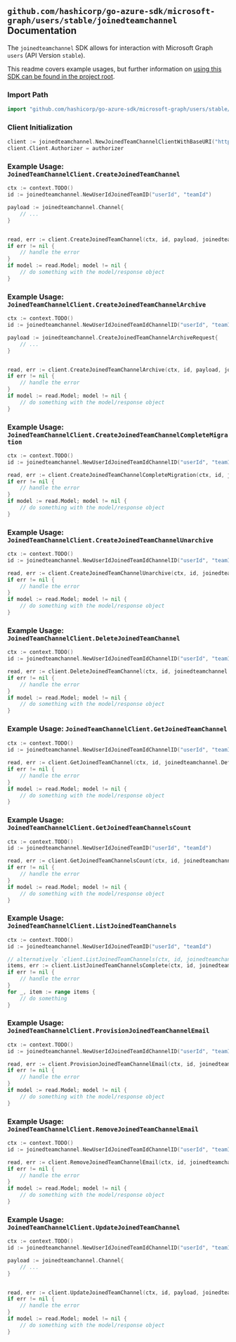 
## `github.com/hashicorp/go-azure-sdk/microsoft-graph/users/stable/joinedteamchannel` Documentation

The `joinedteamchannel` SDK allows for interaction with Microsoft Graph `users` (API Version `stable`).

This readme covers example usages, but further information on [using this SDK can be found in the project root](https://github.com/hashicorp/go-azure-sdk/tree/main/docs).

### Import Path

```go
import "github.com/hashicorp/go-azure-sdk/microsoft-graph/users/stable/joinedteamchannel"
```


### Client Initialization

```go
client := joinedteamchannel.NewJoinedTeamChannelClientWithBaseURI("https://graph.microsoft.com")
client.Client.Authorizer = authorizer
```


### Example Usage: `JoinedTeamChannelClient.CreateJoinedTeamChannel`

```go
ctx := context.TODO()
id := joinedteamchannel.NewUserIdJoinedTeamID("userId", "teamId")

payload := joinedteamchannel.Channel{
	// ...
}


read, err := client.CreateJoinedTeamChannel(ctx, id, payload, joinedteamchannel.DefaultCreateJoinedTeamChannelOperationOptions())
if err != nil {
	// handle the error
}
if model := read.Model; model != nil {
	// do something with the model/response object
}
```


### Example Usage: `JoinedTeamChannelClient.CreateJoinedTeamChannelArchive`

```go
ctx := context.TODO()
id := joinedteamchannel.NewUserIdJoinedTeamIdChannelID("userId", "teamId", "channelId")

payload := joinedteamchannel.CreateJoinedTeamChannelArchiveRequest{
	// ...
}


read, err := client.CreateJoinedTeamChannelArchive(ctx, id, payload, joinedteamchannel.DefaultCreateJoinedTeamChannelArchiveOperationOptions())
if err != nil {
	// handle the error
}
if model := read.Model; model != nil {
	// do something with the model/response object
}
```


### Example Usage: `JoinedTeamChannelClient.CreateJoinedTeamChannelCompleteMigration`

```go
ctx := context.TODO()
id := joinedteamchannel.NewUserIdJoinedTeamIdChannelID("userId", "teamId", "channelId")

read, err := client.CreateJoinedTeamChannelCompleteMigration(ctx, id, joinedteamchannel.DefaultCreateJoinedTeamChannelCompleteMigrationOperationOptions())
if err != nil {
	// handle the error
}
if model := read.Model; model != nil {
	// do something with the model/response object
}
```


### Example Usage: `JoinedTeamChannelClient.CreateJoinedTeamChannelUnarchive`

```go
ctx := context.TODO()
id := joinedteamchannel.NewUserIdJoinedTeamIdChannelID("userId", "teamId", "channelId")

read, err := client.CreateJoinedTeamChannelUnarchive(ctx, id, joinedteamchannel.DefaultCreateJoinedTeamChannelUnarchiveOperationOptions())
if err != nil {
	// handle the error
}
if model := read.Model; model != nil {
	// do something with the model/response object
}
```


### Example Usage: `JoinedTeamChannelClient.DeleteJoinedTeamChannel`

```go
ctx := context.TODO()
id := joinedteamchannel.NewUserIdJoinedTeamIdChannelID("userId", "teamId", "channelId")

read, err := client.DeleteJoinedTeamChannel(ctx, id, joinedteamchannel.DefaultDeleteJoinedTeamChannelOperationOptions())
if err != nil {
	// handle the error
}
if model := read.Model; model != nil {
	// do something with the model/response object
}
```


### Example Usage: `JoinedTeamChannelClient.GetJoinedTeamChannel`

```go
ctx := context.TODO()
id := joinedteamchannel.NewUserIdJoinedTeamIdChannelID("userId", "teamId", "channelId")

read, err := client.GetJoinedTeamChannel(ctx, id, joinedteamchannel.DefaultGetJoinedTeamChannelOperationOptions())
if err != nil {
	// handle the error
}
if model := read.Model; model != nil {
	// do something with the model/response object
}
```


### Example Usage: `JoinedTeamChannelClient.GetJoinedTeamChannelsCount`

```go
ctx := context.TODO()
id := joinedteamchannel.NewUserIdJoinedTeamID("userId", "teamId")

read, err := client.GetJoinedTeamChannelsCount(ctx, id, joinedteamchannel.DefaultGetJoinedTeamChannelsCountOperationOptions())
if err != nil {
	// handle the error
}
if model := read.Model; model != nil {
	// do something with the model/response object
}
```


### Example Usage: `JoinedTeamChannelClient.ListJoinedTeamChannels`

```go
ctx := context.TODO()
id := joinedteamchannel.NewUserIdJoinedTeamID("userId", "teamId")

// alternatively `client.ListJoinedTeamChannels(ctx, id, joinedteamchannel.DefaultListJoinedTeamChannelsOperationOptions())` can be used to do batched pagination
items, err := client.ListJoinedTeamChannelsComplete(ctx, id, joinedteamchannel.DefaultListJoinedTeamChannelsOperationOptions())
if err != nil {
	// handle the error
}
for _, item := range items {
	// do something
}
```


### Example Usage: `JoinedTeamChannelClient.ProvisionJoinedTeamChannelEmail`

```go
ctx := context.TODO()
id := joinedteamchannel.NewUserIdJoinedTeamIdChannelID("userId", "teamId", "channelId")

read, err := client.ProvisionJoinedTeamChannelEmail(ctx, id, joinedteamchannel.DefaultProvisionJoinedTeamChannelEmailOperationOptions())
if err != nil {
	// handle the error
}
if model := read.Model; model != nil {
	// do something with the model/response object
}
```


### Example Usage: `JoinedTeamChannelClient.RemoveJoinedTeamChannelEmail`

```go
ctx := context.TODO()
id := joinedteamchannel.NewUserIdJoinedTeamIdChannelID("userId", "teamId", "channelId")

read, err := client.RemoveJoinedTeamChannelEmail(ctx, id, joinedteamchannel.DefaultRemoveJoinedTeamChannelEmailOperationOptions())
if err != nil {
	// handle the error
}
if model := read.Model; model != nil {
	// do something with the model/response object
}
```


### Example Usage: `JoinedTeamChannelClient.UpdateJoinedTeamChannel`

```go
ctx := context.TODO()
id := joinedteamchannel.NewUserIdJoinedTeamIdChannelID("userId", "teamId", "channelId")

payload := joinedteamchannel.Channel{
	// ...
}


read, err := client.UpdateJoinedTeamChannel(ctx, id, payload, joinedteamchannel.DefaultUpdateJoinedTeamChannelOperationOptions())
if err != nil {
	// handle the error
}
if model := read.Model; model != nil {
	// do something with the model/response object
}
```
